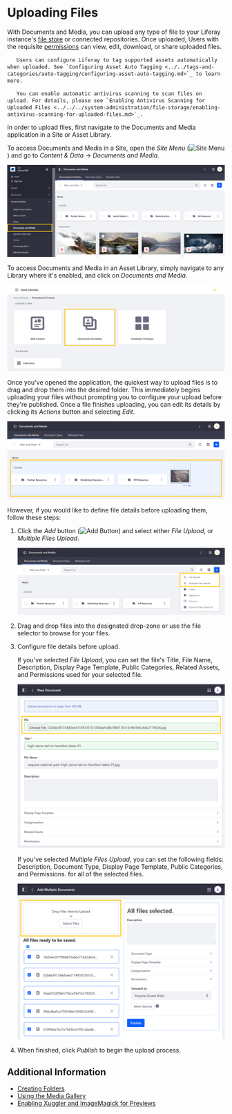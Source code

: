 # Uploading Files

With Documents and Media, you can upload any type of file to your Liferay instance's [file store](../../../system-administration/file-storage/configuring-file-storage.md) or connected repositories. Once uploaded, Users with the requisite [permissions](../publishing-and-sharing/managing-document-access/documents-and-media-permissions-reference.md) can view, edit, download, or share uploaded files.

```note::
   Users can configure Liferay to tag supported assets automatically when uploaded. See `Configuring Asset Auto Tagging <../../tags-and-categories/auto-tagging/configuring-asset-auto-tagging.md>`_ to learn more. 
```

```important::
   You can enable automatic antivirus scanning to scan files on upload. For details, please see `Enabling Antivirus Scanning for Uploaded Files <../../../system-administration/file-storage/enabling-antivirus-scanning-for-uploaded-files.md>`_.
```

In order to upload files, first navigate to the Documents and Media application in a Site or Asset Library.

To access Documents and Media in a Site, open the *Site Menu* (![Site Menu](../../../images/icon-product-menu.png)) and go to *Content & Data* &rarr; *Documents and Media*.

![Click on Documents and Media under Content & Data in the Site Menu.](./uploading-files/images/01.png)

To access Documents and Media in an Asset Library, simply navigate to any Library where it's enabled, and click on *Documents and Media*.

![Click on Documents and Media in the Asset Library.](./uploading-files/images/02.png)

Once you've opened the application, the quickest way to upload files is to drag and drop them into the desired folder. This immediately begins uploading your files without prompting you to configure your upload before they're published. Once a file finishes uploading, you can edit its details by clicking its *Actions* button and selecting *Edit*.

![Drag and drop any number of files into the desired folder.](./uploading-files/images/03.png)

However, if you would like to define file details before uploading them, follow these steps:

1. Click the *Add* button (![Add Button](../../../images/icon-add.png)) and select either *File Upload*, or *Multiple Files Upload*.

   ![Select either File Upload, or Multiple Files Upload.](./uploading-files/images/04.png)

1. Drag and drop files into the designated drop-zone or use the file selector to browse for your files.

1. Configure file details before upload.

   If you've selected *File Upload*, you can set the file's Title, File Name, Description, Display Page Template, Public Categories, Related Assets, and Permissions used for your selected file.

   ![Select a file to upload and configure its details.](./uploading-files/images/05.png)

   If you've selected *Multiple Files Upload*, you can set the following fields: Description, Document Type, Display Page Template, Public Categories, and Permissions. for all of the selected files.

   ![Select multiple to upload, and configure their details.](./uploading-files/images/06.png)

1. When finished, click *Publish* to begin the upload process.

## Additional Information

* [Creating Folders](./creating-folders.md)
* [Using the Media Gallery](../publishing-and-sharing/publishing-documents.md#using-the-media-gallery-widget)
* [Enabling Xuggler and ImageMagick for Previews](../../../system-administration/using-the-server-administration-panel/configuring-external-services.md#enabling-document-previews)
